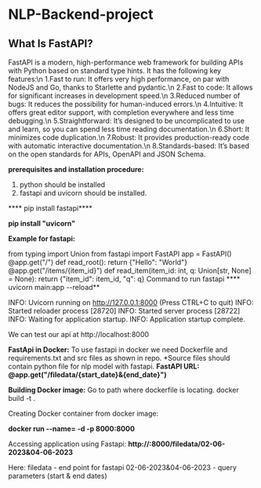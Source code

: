 # NLP-Backend-project
What Is FastAPI?
----------------
FastAPI is a modern, high-performance web framework for building APIs with Python based on standard type hints. It has the following key features:\n
1.Fast to run: It offers very high performance, on par with NodeJS and Go, thanks to Starlette and pydantic.\n
2.Fast to code: It allows for significant increases in development speed.\n
3.Reduced number of bugs: It reduces the possibility for human-induced errors.\n
4.Intuitive: It offers great editor support, with completion everywhere and less time debugging.\n
5.Straightforward: It’s designed to be uncomplicated to use and learn, so you can spend less time reading documentation.\n
6.Short: It minimizes code duplication.\n
7.Robust: It provides production-ready code with automatic interactive documentation.\n
8.Standards-based: It’s based on the open standards for APIs, OpenAPI and JSON Schema.

**prerequisites and installation procedure:**
1. python should be installed
2. fastapi and uvicorn should be installed.
 
**** pip install fastapi****
 
 **pip install "uvicorn"**
 
**Example for fastapi:**

from typing import Union
from fastapi import FastAPI
app = FastAPI()
@app.get("/")
def read_root():
    return {"Hello": "World"}
@app.get("/items/{item_id}")
def read_item(item_id: int, q: Union[str, None] = None):
    return {"item_id": item_id, "q": q}
 Command to run fastapi
**** uvicorn main:app --reload**
 

INFO:     Uvicorn running on http://127.0.0.1:8000 (Press CTRL+C to quit)
INFO:     Started reloader process [28720]
INFO:     Started server process [28722]
INFO:     Waiting for application startup.
INFO:     Application startup complete.

We can test our api at  http://localhost:8000

**FastApi in Docker:**
To use fastapi in docker we need Dockerfile and requirements.txt and src files as shown in repo.
*Source files should contain python file for nlp model with fastapi.
 **FastAPI URL: @app.get("/filedata/{start_date}&{end_date}")**

**Building Docker image:** 
Go to path where dockerfile is locating.
docker build -t <image-name> .

Creating Docker container from docker image:
 
 **docker run --name=<container name> -d -p 8000:8000 <image-name>**
 
 Accessing application using Fastapi:
 **http://<server IP ADDRESS >:8000/filedata/02-06-2023&04-06-2023**
 
 Here:
 filedata - end point for fastapi
 02-06-2023&04-06-2023 -  query parameters (start & end dates)
 
 
